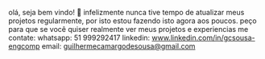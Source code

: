 olá, seja bem vindo! 👋
infelizmente nunca tive tempo de atualizar meus projetos regularmente, por isto estou fazendo isto agora aos poucos.
peço para que se você quiser realmente ver meus projetos e experiencias me contate:
whatsapp: 51 999292417
linkedin: www.linkedin.com/in/gcsousa-engcomp
email: guilhermecamargodesousa@gmail.com

<!--
**GCSousa/GCSousa** is a ✨ _special_ ✨ repository because its `README.md` (this file) appears on your GitHub profile.

Here are some ideas to get you started:

- 🔭 I’m currently working on ...
- 🌱 I’m currently learning ...
- 👯 I’m looking to collaborate on ...
- 🤔 I’m looking for help with ...
- 💬 Ask me about ...
- 📫 How to reach me: ...
- 😄 Pronouns: ...
- ⚡ Fun fact: ...
-->
